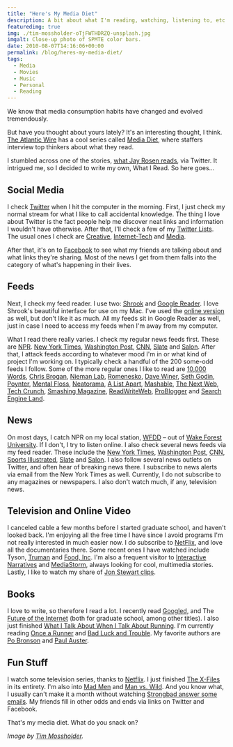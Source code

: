 ```yaml
---
title: "Here's My Media Diet"
description: A bit about what I'm reading, watching, listening to, etc.
featuredimg: true
img: ./tim-mossholder-oTjFWTHDRZQ-unsplash.jpg
imgalt: Close-up photo of SPMTE color bars.
date: 2010-08-07T14:16:06+00:00
permalink: /blog/heres-my-media-diet/
tags:
  - Media
  - Movies
  - Music
  - Personal
  - Reading
---
```


We know that media consumption habits have changed and evolved tremendously.

But have you thought about yours lately? It's an interesting thought, I think. [The Atlantic Wire](http://www.theatlanticwire.com/) has a cool series called [Media Diet](http://www.theatlanticwire.com/features/index/category/Media-Diet-18), where staffers interview top thinkers about what they read.

I stumbled across one of the stories, [what Jay Rosen reads](http://www.theatlanticwire.com/features/view/feature/What-I-Read-Jay-Rosen-1735), via Twitter. It intrigued me, so I decided to write my own, What I Read. So here goes&#8230;

## Social Media

I check [Twitter](http://twitter.com/) when I hit the computer in the morning. First, I just check my normal stream for what I like to call accidental knowledge. The thing I love about Twitter is the fact people help me discover neat links and information I wouldn't have otherwise. After that, I'll check a few of my [Twitter Lists](http://twitter.com/DavidAKennedy/lists). The usual ones I check are [Creative](http://twitter.com/DavidAKennedy/creative), [Internet-Tech](http://twitter.com/DavidAKennedy/internet-tech) and [Media](http://twitter.com/DavidAKennedy/media).

After that, it's on to [Facebook](http://facebook.com/) to see what my friends are talking about and what links they're sharing. Most of the news I get from them falls into the category of what's happening in their lives.

## Feeds

Next, I check my feed reader. I use two: [Shrook](http://www.utsire.com/shrook/) and [Google Reader](http://google.com/reader). I love Shrook's beautiful interface for use on my Mac. I've used the [online version](http://www.shrook.com/) as well, but don't like it as much. All my feeds sit in Google Reader as well, just in case I need to access my feeds when I'm away from my computer.

What I read there really varies. I check my regular news feeds first. These are [NPR](http://npr.org/). [New York Times](http://nytimes.com/), [Washington Post](http://www.washingtonpost.com/), [CNN](http://www.cnn.com/), [Slate](http://www.slate.com/) and [Salon](http://www.salon.com/). After that, I attack feeds according to whatever mood I'm in or what kind of project I'm working on. I typically check a handful of the 200 some-odd feeds I follow. Some of the more regular ones I like to read are [10,000 Words](http://10000words.net/), [Chris Brogan](http://www.chrisbrogan.com/), [Nieman Lab](http://www.niemanlab.org/), [Romenesko](http://www.poynter.org/column.asp?id=45), [Dave Winer](http://scripting.com/), [Seth Godin](http://sethgodin.typepad.com/), [Poynter](http://www.poynter.org/), [Mental Floss](http://www.mentalfloss.com/blogs/), [Neatorama](http://www.neatorama.com/), [A List Apart](http://www.alistapart.com/), [Mashable](http://mashable.com/), [The Next Web](http://thenextweb.com/), [Tech Crunch](http://techcrunch.com/), [Smashing Magazine](http://www.smashingmagazine.com/), [ReadWriteWeb](http://www.readwriteweb.com/), [ProBlogger](http://www.problogger.net/) and [Search Engine Land](http://searchengineland.com/).

## News

On most days, I catch NPR on my local station, [WFDD](http://www.wfdd.org/home.php) – out of [Wake Forest University](http://www.wfu.edu/). If I don't, I try to listen online. I also check several news feeds via my feed reader. These include the [New York Times](http://nytimes.com/), [Washington Post](http://www.washingtonpost.com/), [CNN](http://www.cnn.com/), [Sports Illustrated](http://sportsillustrated.cnn.com/), [Slate](http://www.slate.com/) and [Salon](http://www.salon.com/). I also follow several news outlets on Twitter, and often hear of breaking news there. I subscribe to news alerts via email from the New York Times as well. Currently, I do not subscribe to any magazines or newspapers. I also don't watch much, if any, television news.

## Television and Online Video

I canceled cable a few months before I started graduate school, and haven't looked back. I'm enjoying all the free time I have since I avoid programs I'm not really interested in much easier now. I do subscribe to [NetFlix](http://www.netflix.com/), and love all the documentaries there. Some recent ones I have watched include Tyson, [Truman](http://www.pbs.org/wgbh/amex/truman/) and [Food, Inc](http://www.foodincmovie.com/). I'm also a frequent visitor to [Interactive Narratives](http://interactivenarratives.org/) and [MediaStorm](http://mediastorm.org/), always looking for cool, multimedia stories. Lastly, I like to watch my share of [Jon Stewart clips](http://www.thedailyshow.com/).

## Books

I love to write, so therefore I read a lot. I recently read [Googled](http://www.kenauletta.com/books.html), and The [Future of the Internet](http://futureoftheinternet.org/) (both for graduate school, among other titles). I also just finished [What I Talk About When I Talk About Running](http://www.amazon.com/What-Talk-About-When-Running/dp/0307269191). I'm currently reading [Once a Runner](http://www.amazon.com/Once-Runner-John-L-Parker/dp/0915297019) and [Bad Luck and Trouble](http://www.leechild.com/badluck.php). My favorite authors are [Po Bronson](http://www.pobronson.com/) and [Paul Auster](http://www.stuartpilkington.co.uk/paulauster/).

## Fun Stuff

I watch some television series, thanks to [Netflix](http://www.netflix.com/). I just finished [The X-Files](http://www.xfiles.com/) in its entirety. I'm also into [Mad Men](http://www.amctv.com/originals/madmen/) and [Man vs. Wild](http://dsc.discovery.com/tv/man-vs-wild/). And you know what, I usually can't make it a month without watching [Strongbad answer some emails](http://www.homestarrunner.com/sbemail.html). My friends fill in other odds and ends via links on Twitter and Facebook.

That's my media diet. What do you snack on?

_Image by [Tim Mossholder](https://unsplash.com/photos/oTjFWTHDRZQ)._
